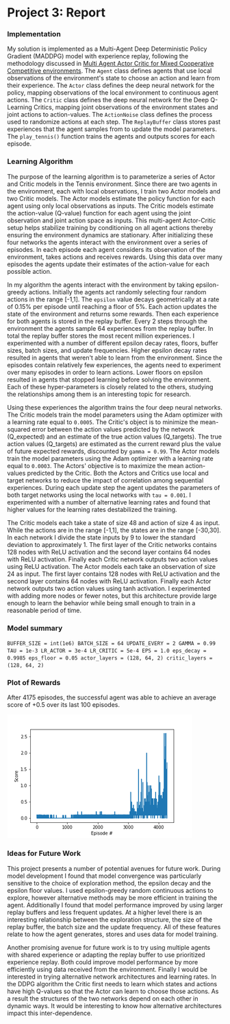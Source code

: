 # Project 3: Report

### Implementation

My solution is implemented as a Multi-Agent Deep Deterministic Policy Gradient (MADDPG) model with experience replay, following the methodology discussed in [Multi Agent Actor Critic for Mixed Cooperative Competitive environments](https://papers.nips.cc/paper/2017/file/68a9750337a418a86fe06c1991a1d64c-Paper.pdf). The `Agent` class defines agents that use local observations of the environment's state to choose an action and learn from their experience. The `Actor` class defines the deep neural network for the policy, mapping observations of the local environment to continuous agent actions. The `Critic` class defines the deep neural network for the Deep Q-Learning Critics, mapping joint observations of the environment states and joint actions to action-values. The `ActionNoise` class defines the process used to randomize actions at each step. The `ReplayBuffer` class stores past experiences that the agent samples from to update the model parameters. The `play_tennis()` function trains the agents and outputs scores for each episode.

### Learning Algorithm

The purpose of the learning algorithm is to parameterize a series of Actor and Critic models in the Tennis environment. Since there are two agents in the environment, each with local observations, I train two Actor models and two Critic models. The Actor models estimate the policy function for each agent using only local observations as inputs. The Critic models estimate the action-value (Q-value) function for each agent using the joint observation and joint action space as inputs. This multi-agent Actor-Critic setup helps stabilize training by conditioning on all agent actions thereby ensuring the environment dynamics are stationary. After initializing these four networks the agents interact with the environment over a series of episodes. In each episode each agent considers its observation of the environment, takes actions and receives rewards. Using this data over many episodes the agents update their estimates of the action-value for each possible action.

In my algorithm the agents interact with the environment by taking epsilon-greedy actions. Initially the agents act randomly selecting four random actions in the range [-1,1]. The `epsilon` value decays geometrically at a rate of 0.15% per episode until reaching a floor of 5%. Each action updates the state of the environment and returns some rewards. Then each experience for both agents is stored in the replay buffer. Every 2 steps through the environment the agents sample 64 experiences from the replay buffer. In total the replay buffer stores the most recent million experiences. I experimented with a number of different epsilon decay rates, floors, buffer sizes, batch sizes, and update frequencies. Higher epsilon decay rates resulted in agents that weren't able to learn from the environment. Since the episodes contain relatively few experiences, the agents need to experiment over many episodes in order to learn actions. Lower floors on epsilon resulted in agents that stopped learning before solving the environment. Each of these hyper-parameters is closely related to the others, studying the relationships among them is an interesting topic for research.

Using these experiences the algorithm trains the four deep neural networks. The Critic models train the model parameters using the Adam optimizer with a learning rate equal to `0.0005`. The Critic's object is to minimize the mean-squared error between the action values predicted by the network (Q_expected) and an estimate of the true action values (Q_targets). The true action values (Q_targets) are estimated as the current reward plus the value of future expected rewards, discounted by `gamma = 0.99`. The Actor models train the model parameters using the Adam optimizer with a learning rate equal to `0.0003`. The Actors' objective is to maximize the mean action-values predicted by the Critic. Both the Actors and Critics use local and target networks to reduce the impact of correlation among sequential experiences. During each update step the agent updates the parameters of both target networks using the local networks with `tau = 0.001`. I experimented with a number of alternative learning rates and found that higher values for the learning rates destabilized the training.

The Critic models each take a state of size 48 and action of size 4 as input. While the actions are in the range [-1,1], the states are in the range [-30,30]. In each network I divide the state inputs by 9 to lower the standard deviation to approximately 1. The first layer of the Critic networks contains 128 nodes with ReLU activation and the second layer contains 64 nodes with ReLU activation. Finally each Critic network outputs two action values using ReLU activation. The Actor models each take an observation of size 24 as input. The first layer contains 128 nodes with ReLU activation and the second layer contains 64 nodes with ReLU activation. Finally each Actor network outputs two action values using tanh activation. I experimented with adding more nodes or fewer notes, but this architecture provide large enough to learn the behavior while being small enough to train in a reasonable period of time.

### Model summary

`BUFFER_SIZE = int(1e6)
BATCH_SIZE = 64
UPDATE_EVERY = 2
GAMMA = 0.99
TAU = 1e-3
LR_ACTOR = 3e-4
LR_CRITIC = 5e-4
EPS = 1.0
eps_decay = 0.9985
eps_floor = 0.05
actor_layers = (128, 64, 2)
critic_layers = (128, 64, 2)`

### Plot of Rewards

After 4175 episodes, the successful agent was able to achieve an average score of +0.5 over its last 100 episodes.

![Scores](score_history.png)

### Ideas for Future Work

This project presents a number of potential avenues for future work. During model development I found that model convergence was particularly sensitive to the choice of exploration method, the epsilon decay and the epsilon floor values. I used epsilon-greedy random continuous actions to explore, however alternative methods may be more efficient in training the agent. Additionally I found that model performance improved by using larger replay buffers and less frequent updates. At a higher level there is an interesting relationship between the exploration structure, the size of the replay buffer, the batch size and the update frequency. All of these features relate to how the agent generates, stores and uses data for model training. 

Another promising avenue for future work is to try using multiple agents with shared experience or adapting the replay buffer to use prioritized experience replay. Both could improve model performance by more efficiently using data received from the environment. Finally I would be interested in trying alternative network architectures and learning rates. In the DDPG algorithm the Critic first needs to learn which states and actions have high Q-values so that the Actor can learn to choose those actions. As a result the structures of the two networks depend on each other in dynamic ways. It would be interesting to know how alternative architectures impact this inter-dependence.
